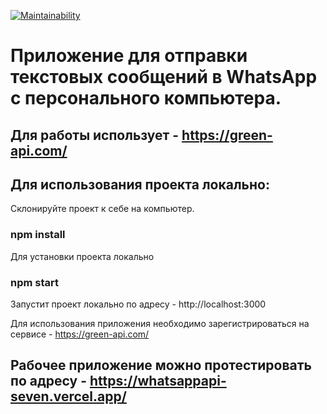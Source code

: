 [![Maintainability](https://api.codeclimate.com/v1/badges/d3336351ced3401731e0/maintainability)](https://codeclimate.com/github/antonkrupin/whatsappapi/maintainability)
# Приложение для отправки текстовых сообщений в WhatsApp с персонального компьютера.
## Для работы использует - https://green-api.com/

## Для использования проекта локально:

Склонируйте проект к себе на компьютер.

### npm install
Для установки проекта локально

### npm start
Запустит проект локально по адресу - http://localhost:3000

Для использования приложения необходимо зарегистрироваться на сервисе - https://green-api.com/

## Рабочее приложение можно протестировать по адресу - https://whatsappapi-seven.vercel.app/


